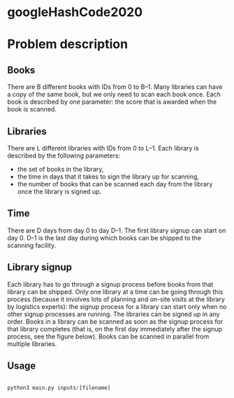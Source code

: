 # googleHashCode2020

# Problem description 

## Books
There are B different books with IDs from 0 to B–1. Many libraries can have a copy of the same book, but we only need to scan each book once.
Each book is described by one parameter: the score that is awarded when the book is scanned.

## Libraries
There are L different libraries with IDs from 0 to L–1. Each library is described by the following parameters:
* the set of books in the library,
* the time in days that it takes to sign the library up for scanning,
* the number of books that can be scanned each day from the library once the library is signed up.

## Time
There are D days from day 0 to day D–1. The first library signup can start on day 0.
D–1 is the last day during which books can be shipped to the scanning facility.

## Library signup
Each library has to go through a signup process before books from that library can be shipped.
Only one library at a time can be going through this process (because it involves lots of planning and on-site visits at
the library by logistics experts): the signup process for a library can start only when no other signup processes are running.
The libraries can be signed up in any order.
Books in a library can be scanned as soon as the signup process for that library completes (that is, on the first day immediately
after the signup process, see the figure below). Books can be scanned in parallel from multiple libraries.

## Usage

```python

python3 main.py inputs/[filename]
```

